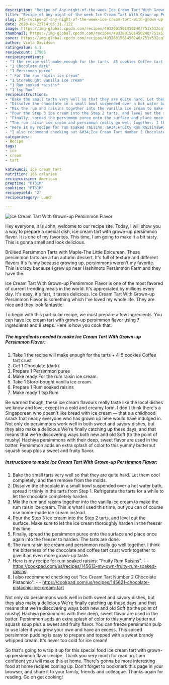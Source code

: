 ```yaml
---
description: "Recipe of Any-night-of-the-week Ice Cream Tart With Grown-up Persimmon Flavor"
title: "Recipe of Any-night-of-the-week Ice Cream Tart With Grown-up Persimmon Flavor"
slug: 345-recipe-of-any-night-of-the-week-ice-cream-tart-with-grown-up-persimmon-flavor
date: 2020-08-22T14:05:31.712Z
image: https://img-global.cpcdn.com/recipes/4932601501450240/751x532cq70/ice-cream-tart-with-grown-up-persimmon-flavor-recipe-main-photo.jpg
thumbnail: https://img-global.cpcdn.com/recipes/4932601501450240/751x532cq70/ice-cream-tart-with-grown-up-persimmon-flavor-recipe-main-photo.jpg
cover: https://img-global.cpcdn.com/recipes/4932601501450240/751x532cq70/ice-cream-tart-with-grown-up-persimmon-flavor-recipe-main-photo.jpg
author: Viola Davidson
ratingvalue: 4.1
reviewcount: 17905
recipeingredient:
- "1 the recipe will make enough for the tarts  45 cookies Coffee tart crust"
- "1 Chocolate dark"
- "1 Persimmon puree"
- " For the rum raisin ice cream"
- "1 Storebought vanilla ice cream"
- "1 Rum soaked raisins"
- "1 tsp Rum"
recipeinstructions:
- "Bake the small tarts very well so that they are quite hard. Let them cool completely, and then remove from the molds."
- "Dissolve the chocolate in a small bowl suspended over a hot water bath, spread it thinly in the tarts from Step 1. Refrigerate the tarts for a while to let the chocolate completely harden."
- "Mix the rum and raisins together into the vanilla ice cream to make the rum raisin ice cream. This is what I used this time, but you can of course use home-made ice cream instead."
- "Pour the Step 3 ice cream into the Step 2 tarts, and level out the surface. Make sure to let the ice cream thoroughly harden in the freezer this time."
- "Finally, spread the persimmon puree onto the surface and place once again into the freezer to harden. The tarts are done."
- "The rum raisin ice cream and persimmon really go well together. I think the bitterness of the chocolate and coffee tart crust work together to give it an even more grown-up taste."
- "Here is my recipe for rum soaked raisins: &#34;Fruity Rum Raisins&#34;.  https://cookpad.com/us/recipes/145613-my-own-fruity-rum-soaked-raisins"
- "I also recommend checking out &#34;Ice Cream Tart Number 2 Chocolate Pistachio&#34;.  https://cookpad.com/us/recipes/145621-chocolate-pistachio-ice-cream-tart"
categories:
- Recipe
tags:
- ice
- cream
- tart

katakunci: ice cream tart 
nutrition: 166 calories
recipecuisine: American
preptime: "PT31M"
cooktime: "PT31M"
recipeyield: "2"
recipecategory: Lunch

---
```



![Ice Cream Tart With Grown-up Persimmon Flavor](https://img-global.cpcdn.com/recipes/4932601501450240/751x532cq70/ice-cream-tart-with-grown-up-persimmon-flavor-recipe-main-photo.jpg)

Hey everyone, it is John, welcome to our recipe site. Today, I will show you a way to prepare a special dish, ice cream tart with grown-up persimmon flavor. It is one of my favorites. This time, I am going to make it a bit tasty. This is gonna smell and look delicious.

Brûléed Persimmon Tarts with Maple-The Little Epicurean. These persimmon tarts are a fun autumn dessert. It&#39;s full of texture and different flavors It&#39;s funny because growing up, persimmons weren&#39;t my favorite. This is crazy because I grew up near Hashimoto Persimmon Farm and they have the.

Ice Cream Tart With Grown-up Persimmon Flavor is one of the most favored of current trending meals in the world. It's appreciated by millions every day. It's easy, it's fast, it tastes delicious. Ice Cream Tart With Grown-up Persimmon Flavor is something which I've loved my whole life. They are nice and they look fantastic.


To begin with this particular recipe, we must prepare a few ingredients. You can have ice cream tart with grown-up persimmon flavor using 7 ingredients and 8 steps. Here is how you cook that.

<!--inarticleads1-->

##### The ingredients needed to make Ice Cream Tart With Grown-up Persimmon Flavor:

1. Take 1 the recipe will make enough for the tarts + 4-5 cookies Coffee tart crust
1. Get 1 Chocolate (dark)
1. Prepare 1 Persimmon puree
1. Make ready  For the rum raisin ice cream:
1. Take 1 Store-bought vanilla ice cream
1. Prepare 1 Rum soaked raisins
1. Make ready 1 tsp Rum


Be warned though, these ice cream flavours really taste like the local dishes we know and love, except in a cold and creamy form. I don&#39;t think there&#39;s a Singaporean who doesn&#39;t like bread with ice cream — that&#39;s a childhood snack that nearly everyone who has grown up here would have indulged in. Not only do persimmons work well in both sweet and savory dishes, but they also make a delicious We&#39;re finally catching up these days, and that means that we&#39;re discovering ways both new and old Soft (to the point of mushy) Hachiya persimmons with their deep, sweet flavor are used in the batter. Persimmon adds an extra splash of color to this yummy butternut squash soup plus a sweet and fruity flavor. 

<!--inarticleads2-->

##### Instructions to make Ice Cream Tart With Grown-up Persimmon Flavor:

1. Bake the small tarts very well so that they are quite hard. Let them cool completely, and then remove from the molds.
1. Dissolve the chocolate in a small bowl suspended over a hot water bath, spread it thinly in the tarts from Step 1. Refrigerate the tarts for a while to let the chocolate completely harden.
1. Mix the rum and raisins together into the vanilla ice cream to make the rum raisin ice cream. This is what I used this time, but you can of course use home-made ice cream instead.
1. Pour the Step 3 ice cream into the Step 2 tarts, and level out the surface. Make sure to let the ice cream thoroughly harden in the freezer this time.
1. Finally, spread the persimmon puree onto the surface and place once again into the freezer to harden. The tarts are done.
1. The rum raisin ice cream and persimmon really go well together. I think the bitterness of the chocolate and coffee tart crust work together to give it an even more grown-up taste.
1. Here is my recipe for rum soaked raisins: &#34;Fruity Rum Raisins&#34;. -  - https://cookpad.com/us/recipes/145613-my-own-fruity-rum-soaked-raisins
1. I also recommend checking out &#34;Ice Cream Tart Number 2 Chocolate Pistachio&#34;. -  - https://cookpad.com/us/recipes/145621-chocolate-pistachio-ice-cream-tart


Not only do persimmons work well in both sweet and savory dishes, but they also make a delicious We&#39;re finally catching up these days, and that means that we&#39;re discovering ways both new and old Soft (to the point of mushy) Hachiya persimmons with their deep, sweet flavor are used in the batter. Persimmon adds an extra splash of color to this yummy butternut squash soup plus a sweet and fruity flavor. You can freeze persimmon pulp to use later if you grow your own and have an excess. This spiced persimmon pudding is easy to prepare and topped with a sweet brandy whipped cream. It&#39;s never too cold for ice cream! 

So that's going to wrap it up for this special food ice cream tart with grown-up persimmon flavor recipe. Thank you very much for reading. I am confident you will make this at home. There's gonna be more interesting food at home recipes coming up. Don't forget to bookmark this page in your browser, and share it to your family, friends and colleague. Thanks again for reading. Go on get cooking!
